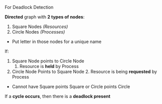 For Deadlock Detection

**Directed** graph with **2 types of nodes**:
1. Square Nodes *(Resources)*
2. Circle Nodes *(Processes)*
- Put letter in those nodes for a unique name

If:
1. Square Node points to Circle Node
	1. Resource is **held** by Process
2. Circle Node Points to Square Node
	2. Resource is being **requested** by Process
- Cannot have Square points Square or Circle points Circle

If a **cycle occurs**, then there is a **deadlock present**